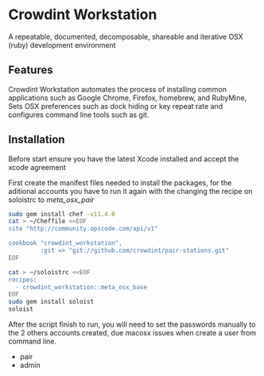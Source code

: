 # Crowdint Workstation 
A repeatable, documented, decomposable, shareable and iterative OSX (ruby) development environment


Features
--------
Crowdint Workstation automates the process of installing common applications such as Google Chrome, Firefox, homebrew, and RubyMine, Sets OSX preferences such as dock hiding or key repeat rate and configures command line tools such as git.


Installation
------------

Before start ensure you have the latest Xcode installed and accept the xcode agreement

First create the manifest files needed to install the packages, for the aditional accounts you have to run it again with the changing the recipe on soloistrc to *meta_osx_pair*

```bash
sudo gem install chef -v11.4.0
cat > ~/Cheffile <<EOF
site "http://community.opscode.com/api/v1"

cookbook "crowdint_workstation",
         :git => "git://github.com/crowdint/pair-stations.git"
EOF

cat > ~/soloistrc <<EOF
recipes:
  - crowdint_workstation::meta_osx_base
EOF
sudo gem install soloist
soloist
```

After the script finish to run, you will need to set the passwords manually to the 2 others accounts created, due macosx issues when create a user from command line.

* pair
* admin

